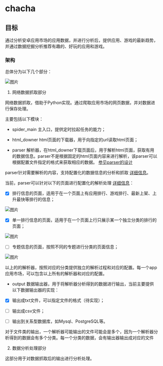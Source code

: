 # chacha

## 目标

通过分析安卓应用市场的应用数据，并进行分析后，提供应用、游戏的最新趋势，并通过数据挖掘分析推荐有趣的、好玩的应用和游戏。

### 架构

总体分为以下几个部分：

![图片](https://user-images.githubusercontent.com/44310324/62820297-dbe0af80-bb94-11e9-967b-14a5779d8022.png)

1. 网络数据抓取部分

网络数据抓取，借助于Python实现。通过爬取应用市场的网页数据，并对数据进行保存处理。

主要包括以下模块：

- spider_main 主入口，提供定时拉起任务的能力；

- html_downer html页面的下载器，用于向指定的url读取html页面；

- parser 解析器，在html_downer下载页面后，用于解析html页面，获取有用的数据信息。parser不是根据固定的html页面内容来进行解析，该parser可以根据配置文件指定的格式来获取相应的数据。 [参见parser的设计](https://github.com/lottons/chacha/issues/1)

parser针对需要解析的内容，支持配置化的数据信息的分析和抓取 [详细信息](https://github.com/lottons/chacha/issues/1#issuecomment-520131133)。

当前，parser可以针对以下的页面进行配置化的解析处理 [详细信息](https://github.com/lottons/chacha/issues/1#issue-479244278)：

- [x] 排行信息的页面，适用于在一个页面上有应用排行、游戏排行、最新上架、上升最快等排行的信息；

![图片](https://user-images.githubusercontent.com/44310324/62819809-edbe5480-bb8c-11e9-8ee4-421ea81cd92b.png)

- [x] 单一排行信息的页面，适用于在一个页面上行只展示某一个独立分类的排行的页面；

![图片](https://user-images.githubusercontent.com/44310324/62819838-60c7cb00-bb8d-11e9-887d-fc93aaef2cd6.png)

- [ ] 专题信息的页面，按照不同的专题进行分类的页面信息；

![图片](https://user-images.githubusercontent.com/44310324/62819850-95d41d80-bb8d-11e9-9f13-05a32df6b772.png)

以上的的解析器，按照对应的分类提供独立的解析过程和对应的配置。每一个app应用市场，可以包含以上所有的解析器和对应的配置。

- output 数据输出器，用于将解析器分析得到的数据进行输出，当前主要提供以下数据输出器的实现：

- [x] 输出成txt文件，可以指定文件的格式（待实现）；

- [ ] 输出成csv文件；

- [ ] 输出到关系型数据库，如Mysql、PostgreSQL等。

对于文件类的输出，一个解析器可能输出的文件可能会是多个，因为一个解析器分析得到的数据会有多个分类。每一个分类的数据，会有输出器输出成对应的文件

2. 数据分析处理部分

这部分用于对数据抓取后的输出进行分析处理。

